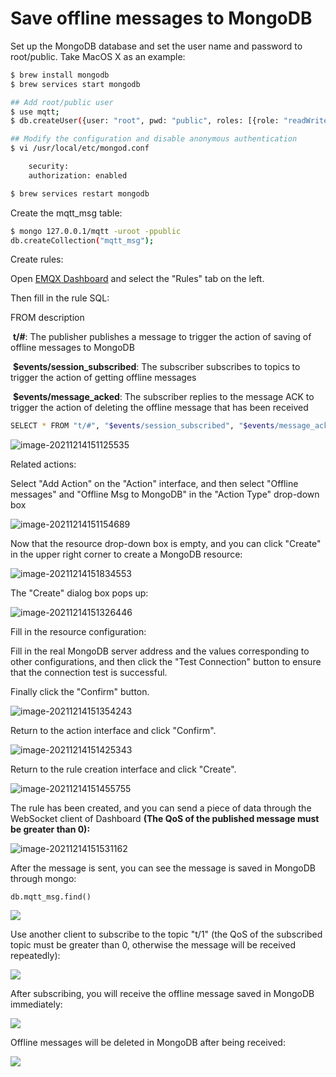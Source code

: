 # Save offline messages to MongoDB

Set up the MongoDB database and set the user name and password to root/public. Take MacOS X as an example:

```bash
$ brew install mongodb
$ brew services start mongodb

## Add root/public user
$ use mqtt;
$ db.createUser({user: "root", pwd: "public", roles: [{role: "readWrite", db: "mqtt"}]});

## Modify the configuration and disable anonymous authentication
$ vi /usr/local/etc/mongod.conf

    security:
    authorization: enabled

$ brew services restart mongodb
```

Create the mqtt_msg table:
```bash
$ mongo 127.0.0.1/mqtt -uroot -ppublic
db.createCollection("mqtt_msg");
```

Create rules:

Open [EMQX Dashboard](http://127.0.0.1:18083/#/rules) and select the "Rules" tab on the left.

Then fill in the rule SQL:

FROM description

​	**t/#**: The publisher publishes a message to trigger the action of saving of offline messages to MongoDB

​	**$events/session_subscribed**: The subscriber subscribes to topics to trigger  the action of getting offline messages

​	**$events/message_acked**: The subscriber replies to the message ACK to trigger the action of deleting the offline message that has been received

```bash
SELECT * FROM "t/#", "$events/session_subscribed", "$events/message_acked" WHERE topic =~ 't/#'
```

![image-20211214151125535](./assets/rule-engine/mongo_offline_msg_01.png)

Related actions:

Select "Add Action" on the "Action" interface, and then select "Offline messages" and "Offline Msg to MongoDB" in the "Action Type" drop-down box

![image-20211214151154689](./assets/rule-engine/mongo_offline_msg_02.png)

Now that the resource drop-down box is empty, and you can click "Create" in the upper right corner to create a MongoDB resource:

![image-20211214151834553](./assets/rule-engine/mongo_offline_msg_03.png)

The "Create" dialog box pops up:

![image-20211214151326446](./assets/rule-engine/mongo_offline_msg_04.png)

Fill in the resource configuration:

Fill in the real MongoDB server address and the values corresponding to other configurations, and then click the "Test Connection" button to ensure that the connection test is successful.

Finally click the "Confirm" button.

![image-20211214151354243](./assets/rule-engine/mongo_offline_msg_05.png)

Return to the action interface and click "Confirm".

![image-20211214151425343](./assets/rule-engine/mongo_offline_msg_06.png)

Return to the rule creation interface and click "Create".

![image-20211214151455755](./assets/rule-engine/mongo_offline_msg_07.png)

The rule has been created, and you can send a piece of data through the WebSocket client of Dashboard **(The QoS of the published message must be greater than 0):**

![image-20211214151531162](./assets/rule-engine/mongo_offline_msg_08.png)

After the message is sent, you can see the message is saved in MongoDB through mongo:

```
db.mqtt_msg.find()
```

![](./assets/rule-engine/mongo_offline_msg_09.png)

Use another client to subscribe to the topic "t/1" (the QoS of the subscribed topic must be greater than 0, otherwise the message will be received repeatedly):

![](./assets/rule-engine/mongo_offline_msg_10.png)

After subscribing, you will receive the offline message saved in MongoDB immediately:

![](./assets/rule-engine/mongo_offline_msg_11.png)

Offline messages will be deleted in MongoDB after being received:

![](./assets/rule-engine/mongo_offline_msg_12.png)
